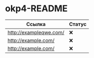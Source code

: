 # okp4-README

| Ссылка                 | Статус |
|------------------------|--------|
| http://exampleqwe.com/ | ❌      |
| http://example.com/    | ❌      |
| http://example.com/    | ❌      |